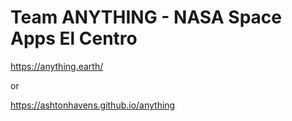 # Team ANYTHING - NASA Space Apps El Centro

https://anything.earth/

or

https://ashtonhavens.github.io/anything